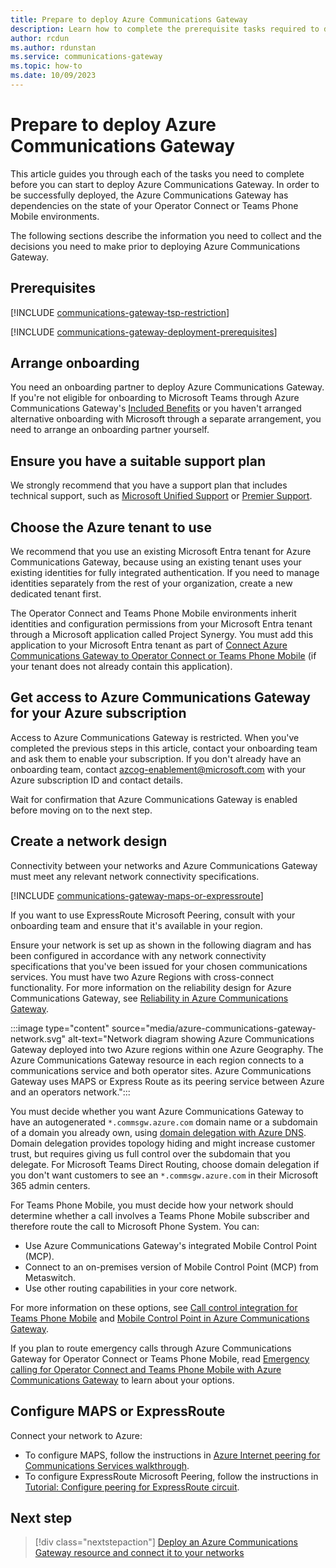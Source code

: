 ```yaml
---
title: Prepare to deploy Azure Communications Gateway 
description: Learn how to complete the prerequisite tasks required to deploy Azure Communications Gateway in Azure.
author: rcdun
ms.author: rdunstan
ms.service: communications-gateway
ms.topic: how-to
ms.date: 10/09/2023
---
```


# Prepare to deploy Azure Communications Gateway

This article guides you through each of the tasks you need to complete before you can start to deploy Azure Communications Gateway. In order to be successfully deployed, the Azure Communications Gateway has dependencies on the state of your Operator Connect or Teams Phone Mobile environments.

The following sections describe the information you need to collect and the decisions you need to make prior to deploying Azure Communications Gateway.

## Prerequisites

[!INCLUDE [communications-gateway-tsp-restriction](includes/communications-gateway-tsp-restriction.md)]

[!INCLUDE [communications-gateway-deployment-prerequisites](includes/communications-gateway-deployment-prerequisites.md)]

## Arrange onboarding

You need an onboarding partner to deploy Azure Communications Gateway. If you're not eligible for onboarding to Microsoft Teams through Azure Communications Gateway's [Included Benefits](onboarding.md) or you haven't arranged alternative onboarding with Microsoft through a separate arrangement, you need to arrange an onboarding partner yourself.

## Ensure you have a suitable support plan

We strongly recommend that you have a support plan that includes technical support, such as [Microsoft Unified Support](https://www.microsoft.com/en-us/unifiedsupport/overview) or [Premier Support](https://www.microsoft.com/en-us/unifiedsupport/premier).

## Choose the Azure tenant to use

We recommend that you use an existing Microsoft Entra tenant for Azure Communications Gateway, because using an existing tenant uses your existing identities for fully integrated authentication. If you need to manage identities separately from the rest of your organization, create a new dedicated tenant first.

The Operator Connect and Teams Phone Mobile environments inherit identities and configuration permissions from your Microsoft Entra tenant through a Microsoft application called Project Synergy. You must add this application to your Microsoft Entra tenant as part of [Connect Azure Communications Gateway to Operator Connect or Teams Phone Mobile](connect-operator-connect.md) (if your tenant does not already contain this application).

## Get access to Azure Communications Gateway for your Azure subscription

Access to Azure Communications Gateway is restricted. When you've completed the previous steps in this article, contact your onboarding team and ask them to enable your subscription. If you don't already have an onboarding team, contact azcog-enablement@microsoft.com with your Azure subscription ID and contact details.

Wait for confirmation that Azure Communications Gateway is enabled before moving on to the next step.

## Create a network design

Connectivity between your networks and Azure Communications Gateway must meet any relevant network connectivity specifications.

[!INCLUDE [communications-gateway-maps-or-expressroute](includes/communications-gateway-maps-or-expressroute.md)]

If you want to use ExpressRoute Microsoft Peering, consult with your onboarding team and ensure that it's available in your region.

Ensure your network is set up as shown in the following diagram and has been configured in accordance with any network connectivity specifications that you've been issued for your chosen communications services. You must have two Azure Regions with cross-connect functionality. For more information on the reliability design for Azure Communications Gateway, see [Reliability in Azure Communications Gateway](reliability-communications-gateway.md).

:::image type="content" source="media/azure-communications-gateway-network.svg" alt-text="Network diagram showing Azure Communications Gateway deployed into two Azure regions within one Azure Geography. The Azure Communications Gateway resource in each region connects to a communications service and both operator sites. Azure Communications Gateway uses MAPS or Express Route as its peering service between Azure and an operators network.":::

You must decide whether you want Azure Communications Gateway to have an autogenerated `*.commsgw.azure.com` domain name or a subdomain of a domain you already own, using [domain delegation with Azure DNS](../dns/dns-domain-delegation.md). Domain delegation provides topology hiding and might increase customer trust, but requires giving us full control over the subdomain that you delegate. For Microsoft Teams Direct Routing, choose domain delegation if you don't want customers to see an `*.commsgw.azure.com` in their Microsoft 365 admin centers.

For Teams Phone Mobile, you must decide how your network should determine whether a call involves a Teams Phone Mobile subscriber and therefore route the call to Microsoft Phone System. You can:

- Use Azure Communications Gateway's integrated Mobile Control Point (MCP).
- Connect to an on-premises version of Mobile Control Point (MCP) from Metaswitch.
- Use other routing capabilities in your core network.

For more information on these options, see [Call control integration for Teams Phone Mobile](interoperability-operator-connect.md#call-control-integration-for-teams-phone-mobile) and [Mobile Control Point in Azure Communications Gateway](mobile-control-point.md).

If you plan to route emergency calls through Azure Communications Gateway for Operator Connect or Teams Phone Mobile, read [Emergency calling for Operator Connect and Teams Phone Mobile with Azure Communications Gateway](emergency-calling-operator-connect.md) to learn about your options.

## Configure MAPS or ExpressRoute

Connect your network to Azure:

- To configure MAPS, follow the instructions in [Azure Internet peering for Communications Services walkthrough](../internet-peering/walkthrough-communications-services-partner.md).
- To configure ExpressRoute Microsoft Peering, follow the instructions in [Tutorial: Configure peering for ExpressRoute circuit](../../articles/expressroute/expressroute-howto-routing-portal-resource-manager.md).

## Next step

> [!div class="nextstepaction"]
> [Deploy an Azure Communications Gateway resource and connect it to your networks](deploy.md)
